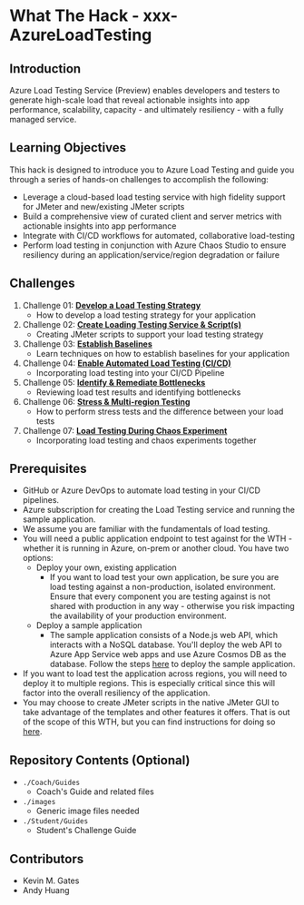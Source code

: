 # What The Hack - xxx-AzureLoadTesting

## Introduction
Azure Load Testing Service (Preview) enables developers and testers to generate high-scale load that reveal actionable insights into app performance, scalability, capacity - and ultimately resiliency - with a fully managed service.

## Learning Objectives
This hack is designed to introduce you to Azure Load Testing and guide you through a series of hands-on challenges to accomplish the following:

- Leverage a cloud-based load testing service with high fidelity support for JMeter and new/existing JMeter scripts
- Build a comprehensive view of curated client and server metrics with actionable insights into app performance
- Integrate with CI/CD workflows for automated, collaborative load-testing
- Perform load testing in conjunction with Azure Chaos Studio to ensure resiliency during an application/service/region degradation or failure

## Challenges
1. Challenge 01: **[Develop a Load Testing Strategy](Student/Challenge-01.md)**
	 - How to develop a load testing strategy for your application
1. Challenge 02: **[Create Loading Testing Service & Script(s)](Student/Challenge-02.md)**
	 - Creating JMeter scripts to support your load testing strategy
1. Challenge 03: **[Establish Baselines](Student/Challenge-03.md)**
	 - Learn techniques on how to establish baselines for your application
1. Challenge 04: **[Enable Automated Load Testing (CI/CD)](Student/Challenge-04.md)**
	 - Incorporating load testing into your CI/CD Pipeline
1. Challenge 05: **[Identify & Remediate Bottlenecks](Student/Challenge-05.md)**
	 - Reviewing load test results and identifying bottlenecks
1. Challenge 06: **[Stress & Multi-region Testing](Student/Challenge-06.md)**
	 - How to perform stress tests and the difference between your load tests
1. Challenge 07: **[ Load Testing During Chaos Experiment](Student/Challenge-07.md)**
	 - Incorporating load testing and chaos experiments together

## Prerequisites
- GitHub or Azure DevOps to automate load testing in your CI/CD pipelines.
- Azure subscription for creating the Load Testing service and running the sample application.
- We assume you are familiar with the fundamentals of load testing.
- You will need a public application endpoint to test against for the WTH - whether it is running in Azure, on-prem or another cloud. You have two options:
    - Deploy your own, existing application
        - If you want to load test your own application, be sure you are load testing against a non-production, isolated environment. Ensure that every component you are testing against is not shared with production in any way - otherwise you risk impacting the availability of your production environment.
    - Deploy a sample application
        - The sample application consists of a Node.js web API, which interacts with a NoSQL database. You'll deploy the web API to Azure App Service web apps and use Azure Cosmos DB as the database. Follow the steps [here](https://docs.microsoft.com/en-us/azure/load-testing/tutorial-identify-bottlenecks-azure-portal#deploy-the-sample-app) to deploy the sample application.
- If you want to load test the application across regions, you will need to deploy it to multiple regions. This is especially critical since this will factor into the overall resiliency of the application.
- You may choose to create JMeter scripts in the native JMeter GUI to take advantage of the templates and other features it offers. That is out of the scope of this WTH, but you can find instructions for doing so [here](https://jmeter.apache.org/usermanual/get-started.html#install).

## Repository Contents (Optional)
- `./Coach/Guides`
  - Coach's Guide and related files
- `./images`
  - Generic image files needed
- `./Student/Guides`
  - Student's Challenge Guide

## Contributors
- Kevin M. Gates
- Andy Huang
